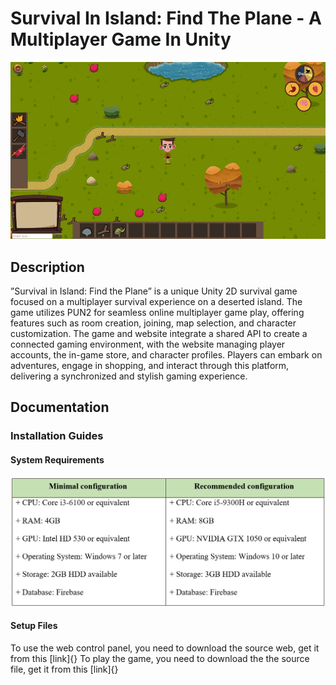 # Survival In Island: Find The Plane - A Multiplayer Game In Unity
![](/Images/1.png)

## Description
”Survival in Island: Find the Plane” is a unique Unity 2D survival game focused on a multiplayer survival experience on a deserted island. The game utilizes PUN2 for seamless online multiplayer game play, offering features such as room creation, joining, map selection, and character customization. The game and website integrate a shared API to create a connected gaming environment, with the website managing player accounts, the in-game store, and character profiles. Players can embark on adventures, engage in shopping, and interact through this platform, delivering a synchronized and stylish gaming experience.

## Documentation
### Installation Guides
#### System Requirements
![](/Images/2.png)

#### Setup Files
To use the web control panel, you need to download the source web, get it from this [link]{}
To play the game, you need to download the the source file, get it from this [link]{}



